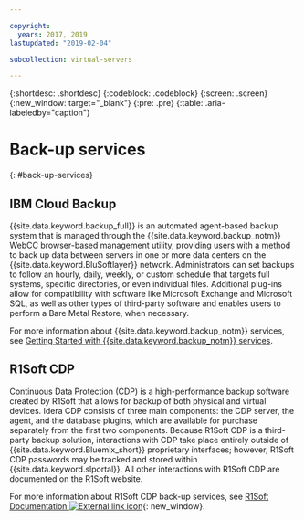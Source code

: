 ```yaml
---

copyright:
  years: 2017, 2019
lastupdated: "2019-02-04"

subcollection: virtual-servers

---
```

{:shortdesc: .shortdesc}
{:codeblock: .codeblock}
{:screen: .screen}
{:new_window: target="_blank"}
{:pre: .pre}
{:table: .aria-labeledby="caption"}

# Back-up services
{: #back-up-services}

## IBM Cloud Backup

{{site.data.keyword.backup_full}} is an automated agent-based backup system that is managed through the {{site.data.keyword.backup_notm}} WebCC browser-based management utility, providing users with a method to back up data between servers in one or more data centers on the {{site.data.keyword.BluSoftlayer}} network.  Administrators can set backups to follow an hourly, daily, weekly, or custom schedule that targets full systems, specific directories, or even individual files.  Additional plug-ins allow for compatibility with software like Microsoft Exchange and Microsoft SQL, as well as other types of third-party software and enables users to perform a Bare Metal Restore, when necessary.

For more information about {{site.data.keyword.backup_notm}} services, see [Getting Started with {{site.data.keyword.backup_notm}} services](/docs/infrastructure/Backup?topic=Backup-gettingstarted#gettingstarted).

## R1Soft CDP

Continuous Data Protection (CDP) is a high-performance backup software created by R1Soft that allows for backup of both physical and virtual devices. Idera CDP consists of three main components: the CDP server, the agent, and the database plugins, which are available for purchase separately from the first two components.  Because R1Soft CDP is a third-party backup solution, interactions with CDP take place entirely outside of {{site.data.keyword.Bluemix_short}} proprietary interfaces; however, R1Soft CDP passwords may be tracked and stored within {{site.data.keyword.slportal}}.  All other interactions with R1Soft CDP are documented on the R1Soft website.

For more information about R1Soft CDP back-up services, see [R1Soft Documentation ![External link icon](../icons/launch-glyph.svg "External link icon")](http://wiki.r1soft.com/display/ServerBackupManager/Home){: new_window}.
